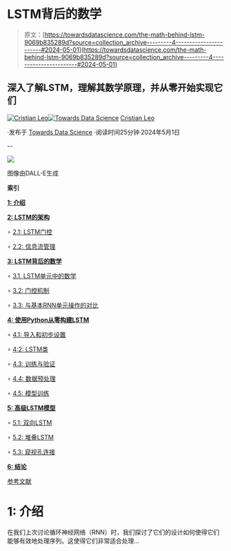 # LSTM背后的数学

> 原文：[https://towardsdatascience.com/the-math-behind-lstm-9069b835289d?source=collection_archive---------4-----------------------#2024-05-01](https://towardsdatascience.com/the-math-behind-lstm-9069b835289d?source=collection_archive---------4-----------------------#2024-05-01)

## 深入了解LSTM，理解其数学原理，并从零开始实现它们

[](https://medium.com/@cristianleo120?source=post_page---byline--9069b835289d--------------------------------)[![Cristian Leo](../Images/99074292e7dfda50cf50a790b8deda79.png)](https://medium.com/@cristianleo120?source=post_page---byline--9069b835289d--------------------------------)[](https://towardsdatascience.com/?source=post_page---byline--9069b835289d--------------------------------)[![Towards Data Science](../Images/a6ff2676ffcc0c7aad8aaf1d79379785.png)](https://towardsdatascience.com/?source=post_page---byline--9069b835289d--------------------------------) [Cristian Leo](https://medium.com/@cristianleo120?source=post_page---byline--9069b835289d--------------------------------)

·发布于 [Towards Data Science](https://towardsdatascience.com/?source=post_page---byline--9069b835289d--------------------------------) ·阅读时间25分钟·2024年5月1日

--

![](../Images/40ce1511d5d70098a51d624ac0316c41.png)

图像由DALL-E生成

**索引**

[**1: 介绍**](#41e5)

[**2: LSTM的架构**](#6b2f)

∘ [2.1: LSTM门控](#f510)

∘ [2.2: 信息流管理](#6fc4)

[**3: LSTM背后的数学**](#ae46)

∘ [3.1\. LSTM单元中的数学](#a8be)

∘ [3.2: 门控机制](#eba4)

∘ [3.3: 与基本RNN单元操作的对比](#bc48)

[**4: 使用Python从零构建LSTM**](#42fc)

∘ [4.1: 导入和初步设置](#074b)

∘ [4:2: LSTM类](#d45c)

∘ [4.3: 训练与验证](#9cb3)

∘ [4.4: 数据预处理](#fe87)

∘ [4.5: 模型训练](#1ac1)

[**5: 高级LSTM模型**](#218e)

∘ [5.1: 双向LSTM](#d622)

∘ [5.2: 堆叠LSTM](#c75d)

∘ [5.3: 窥视孔连接](#dd62)

[**6: 结论**](#39a1)

[参考文献](#2068)

# 1: 介绍

在我们上次讨论循环神经网络（RNN）时，我们探讨了它们的设计如何使得它们能够有效地处理序列。这使得它们非常适合处理...
